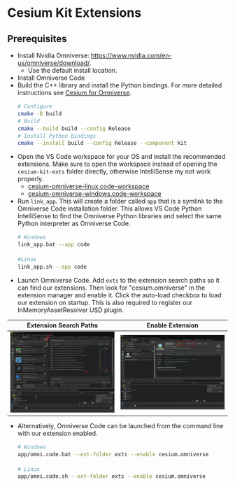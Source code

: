 # Cesium Kit Extensions

## Prerequisites

- Install Nvidia Omniverse: https://www.nvidia.com/en-us/omniverse/download/.
  - Use the default install location.
- Install Omniverse Code
- Build the C++ library and install the Python bindings. For more detailed instructions see [Cesium for Omniverse](../cesium-omniverse/README.md).
    ```sh
    # Configure
    cmake -B build
    # Build
    cmake --build build --config Release
    # Install Python bindings
    cmake --install build --config Release --component kit
    ```
- Open the VS Code workspace for your OS and install the recommended extensions. Make sure to open the workspace instead of opening the `cesium-kit-exts` folder directly, otherwise IntelliSense my not work properly.
  - [cesium-omniverse-linux.code-workspace](./.vscode/cesium-omniverse-linux.code-workspace)
  - [cesium-omniverse-windows.code-workspace](./.vscode/cesium-omniverse-windows.code-workspace)
- Run `link_app`. This will create a folder called `app` that is a symlink to the Omniverse Code installation folder. This allows VS Code Python IntelliSense to find the Omniverse Python libraries and select the same Python interpreter as Omniverse Code.
    ```sh
    # Windows
    link_app.bat --app code

    #Linux
    link_app.sh --app code
    ```
- Launch Omniverse Code. Add `exts` to the extension search paths so it can find our extensions. Then look for "cesium.omniverse" in the extension manager and enable it. Click the auto-load checkbox to load our extension on startup. This is also required to register our InMemoryAssetResolver USD plugin.

Extension Search Paths | Enable Extension
--|--
![Extension Search Paths](./images/extension-search-paths.png)|![Enable Extension](./images/enable-extension.png)

- Alternatively, Omniverse Code can be launched from the command line with our extension enabled.
    ```sh
    # Windows
    app/omni.code.bat --ext-folder exts --enable cesium.omniverse

    # Linux
    app/omni.code.sh --ext-folder exts --enable cesium.omniverse
    ```
